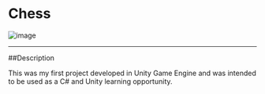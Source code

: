# Chess

![image](https://user-images.githubusercontent.com/103169500/174170496-730baee7-0885-4e7e-bdba-c2d4eef2bdaf.png)

---

##Description

This was my first project developed in Unity Game Engine and was intended to be used as a C# and Unity learning opportunity. 

